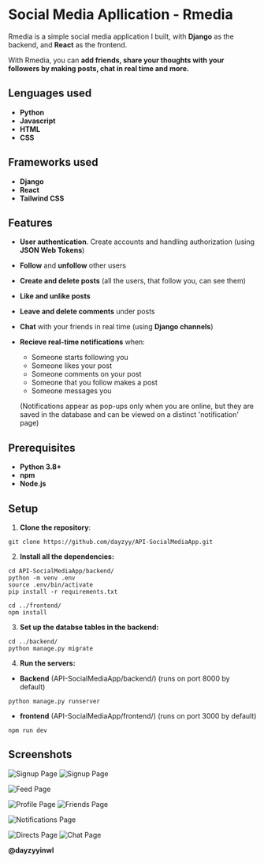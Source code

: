 # Social Media Apllication - Rmedia

Rmedia is a simple social media application I built, with **Django** as the backend, and **React** as the frontend.

With Rmedia, you can **add friends, share your thoughts with your followers by making posts, chat in real time and more.**

## Lenguages used
- **Python**
- **Javascript**
- **HTML**
- **CSS**

## Frameworks used
- **Django**
- **React**
- **Tailwind CSS**

## Features
- **User authentication**. Create accounts and handling authorization (using **JSON Web Tokens**)
- **Follow** and **unfollow** other users
- **Create and delete posts** (all the users, that follow you, can see them)
- **Like and unlike posts**
- **Leave and delete comments** under posts
- **Chat** with your friends in real time (using **Django channels**)
- **Recieve real-time notifications** when:

    - Someone starts following you
    - Someone likes your post
    - Someone comments on your post
    - Someone that you follow makes a post
    - Someone messages you

    (Notifications appear as pop-ups only when you are online, but they are saved in the database and can be viewed on a distinct 'notification' page)

## Prerequisites
- **Python 3.8+**
- **npm**
- **Node.js**

## Setup
1. **Clone the repository**:
```
git clone https://github.com/dayzyy/API-SocialMediaApp.git
```

2. **Install all the dependencies:**
```
cd API-SocialMediaApp/backend/
python -m venv .env
source .env/bin/activate
pip install -r requirements.txt

cd ../frontend/
npm install
```

3. **Set up the databse tables in the backend:**
```
cd ../backend/
python manage.py migrate
```

4. **Run the servers:**
- **Backend** (API-SocialMediaApp/backend/) (runs on port 8000 by default)
```
python manage.py runserver
```

- **frontend** (API-SocialMediaApp/frontend/) (runs on port 3000 by default)
```
npm run dev
```

## Screenshots

![Signup Page](screenshots/signup1.png)
![Signup Page](screenshots/signup2.png)

![Feed Page](screenshots/feed.png)

![Profile Page](screenshots/profile.png)
![Friends Page](screenshots/addfriend.png)

![Notifications Page](screenshots/notifications.png)

![Directs Page](screenshots/directs.png)
![Chat Page](screenshots/chat.png)

**@dayzyyinwl**
